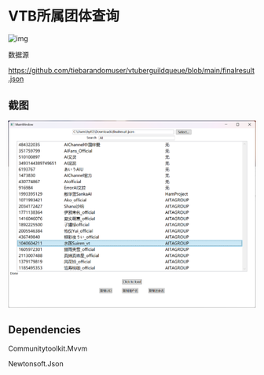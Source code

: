 # VTB所属团体查询

![img](https://unv-shield.librian.net/api/unv_shield?txt=好！)

数据源

https://github.com/tiebarandomuser/vtuberguildqueue/blob/main/finalresult.json



## 截图

![](.\Snipaste_2023-06-17_19-22-42.png)

## Dependencies

Communitytoolkit.Mvvm

Newtonsoft.Json

